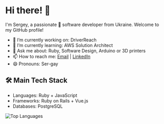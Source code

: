 # Hi there! 👋

I'm Sergey, a passionate 🚀 software developer from Ukraine. Welcome to my GitHub profile!

- 🔭 I’m currently working on: DriverReach
- 🌱 I’m currently learning: AWS Solution Architect
- 💬 Ask me about: Ruby, Software Design, Arduino or 3D printers
- 📫 How to reach me: [Email](mailto:serhii.virovkin@gmail.com) | [LinkedIn](https://www.linkedin.com/in/sverevkin/)
- 😄 Pronouns: Ser-gay

## 🛠️ Main Tech Stack

- Languages: Ruby + JavaScript
- Frameworks: Ruby on Rails + Vue.js
- Databases: PostgreSQL

![Top Languages](https://github-readme-stats.vercel.app/api/top-langs/?username=sergey-verevkin)
